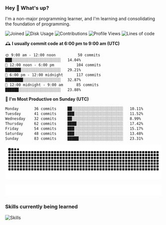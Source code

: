 ### Hey :wave: What's up?

I'm a non-major programming learner, and I'm learning and consolidating the foundation of programming.

<!--START_SECTION:waka-->
![Joined](http://img.shields.io/badge/Joined-7%20years%20ago-6D67E4?style=flat&labelColor=453C67)
![Disk Usage](http://img.shields.io/badge/Github%27s%20Storage-598.1%20MB-FD841F?style=flat&labelColor=E14D2A)
![Contributions](http://img.shields.io/badge/Contributions%20in%202023-127-7DCE13?style=flat&labelColor=2B7A0B)
![Profile Views](http://img.shields.io/badge/Profile%20Views-0-3AB4F2?style=flat&labelColor=0078AA)
![Lines of code](https://img.shields.io/badge/Lines%20of%20code-2%20Million%20Lines%20of%20code-FF8B8B?style=flat&labelColor=EB4747)

🕰️ **I usually commit code at 6:00 pm to 9:00 am (UTC)** 

```text
🌞 9:00 am - 12:00 noon          50 commits     ███░░░░░░░░░░░░░░░░░░░░░░   14.04% 
🌆 12:00 noon - 6:00 pm          104 commits    ███████░░░░░░░░░░░░░░░░░░   29.21% 
🌃 6:00 pm - 12:00 midnight      117 commits    ████████░░░░░░░░░░░░░░░░░   32.87% 
🌙 12:00 midnight - 9:00 am      85 commits     ██████░░░░░░░░░░░░░░░░░░░   23.88%
```
📅 **I'm Most Productive on Sunday (UTC)** 

```text
Monday       36 commits     ██░░░░░░░░░░░░░░░░░░░░░░░   10.11% 
Tuesday      41 commits     ███░░░░░░░░░░░░░░░░░░░░░░   11.52% 
Wednesday    32 commits     ██░░░░░░░░░░░░░░░░░░░░░░░   8.99% 
Thursday     62 commits     ████░░░░░░░░░░░░░░░░░░░░░   17.42% 
Friday       54 commits     ███░░░░░░░░░░░░░░░░░░░░░░   15.17% 
Saturday     48 commits     ███░░░░░░░░░░░░░░░░░░░░░░   13.48% 
Sunday       83 commits     █████░░░░░░░░░░░░░░░░░░░░   23.31%
```

<!--END_SECTION:waka-->

![Snake animation](https://raw.githubusercontent.com/dirname/dirname/output/snake.svg)

![metrics](github-metrics.svg)

### Skills currently being learned

![Skills](https://skillicons.dev/icons?i=linux,rust,go,solidity,typescript,bash,git,postgres,mysql,redis,mongo,docker,kubernetes,grafana,prometheus)
